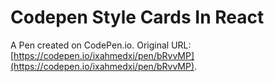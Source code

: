 # Codepen Style Cards In React

A Pen created on CodePen.io. Original URL: [https://codepen.io/ixahmedxi/pen/bRvvMP](https://codepen.io/ixahmedxi/pen/bRvvMP).

